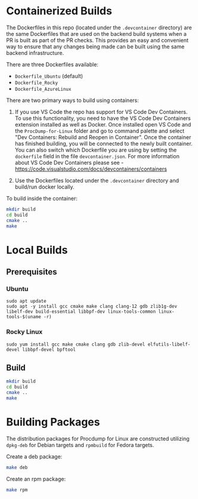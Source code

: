 # Containerized Builds
The Dockerfiles in this repo (located under the `.devcontainer` directory) are the same Dockerfiles that are used on the backend build systems when a PR is built as part of the PR checks. This provides an easy and convenient way to ensure that any changes being made can be built using the same backend infrastructure.

There are three Dockerfiles available:

- `Dockerfile_Ubuntu` (default)
- `Dockerfile_Rocky`
- `Dockerfile_AzureLinux`

There are two primary ways to build using containers:

1. If you use VS Code the repo has support for VS Code Dev Containers. To use this functionality, you need to have the VS Code Dev Containers extension installed as well as Docker. Once installed open VS Code and the `ProcDump-for-Linux` folder and go to command palette and select "Dev Containers: Rebuild and Reopen in Container".
Once the container has finished building, you will be connected to the newly built container. You can also switch which Dockerfile you are using by setting the `dockerfile` field in the file `devcontainer.json`.
For more information about VS Code Dev Containers please see - https://code.visualstudio.com/docs/devcontainers/containers

2. Use the Dockerfiles located under the `.devcontainer` directory and build/run docker locally.

To build inside the container:
```sh
mkdir build
cd build
cmake ..
make
```
# Local Builds
## Prerequisites
### Ubuntu
```
sudo apt update
sudo apt -y install gcc cmake make clang clang-12 gdb zlib1g-dev libelf-dev build-essential libbpf-dev linux-tools-common linux-tools-$(uname -r)
```

### Rocky Linux
```
sudo yum install gcc make cmake clang gdb zlib-devel elfutils-libelf-devel libbpf-devel bpftool
```

## Build
```sh
mkdir build
cd build
cmake ..
make
```

# Building Packages
The distribution packages for Procdump for Linux are constructed utilizing `dpkg-deb` for Debian targets and `rpmbuild` for Fedora targets.

Create a deb package:
```sh
make deb
```

Create an rpm package:
```sh
make rpm
```
